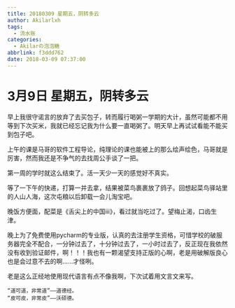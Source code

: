 ```yaml
---
title: 20180309 星期五，阴转多云
author: Akilarlxh
tags:
  - 流水账
categories:
  - Akilarの泡泡糖
abbrlink: f3ddd762
date: 2018-03-09 07:37:00
---
```

# 3月9日 星期五，阴转多云

早上我很守诺言的放弃了去买包子，转而履行喝粥一学期的大计，虽然可能都不用等到下次买米，我就已经忘记我为什么要一直喝粥了。明天早上再试试看能不能买到包子吧。

上午的课是马哥的软件工程导论，纯理论的课也能被上的那么绘声绘色，马哥就是厉害，然而我还是不争气的去找周公手谈了一把。

第一周的学时就这么结束了。活一天少一天的感觉好不真实。

等了一下午的快递，打算一并去拿，结果被菜鸟裹裹放了鸽子。回想起菜鸟驿站里的人山人海，这次屯粮以后卸载一会儿淘宝吧。

晚饭方便面，配菜是《舌尖上的中国ⅲ》，看过就当吃过了。望梅止渴，口齿生津。

晚上为了免费使用pycharm的专业版，认真的去注册学生资格，可惜学校的破服务器完全不配合，一分钟过去了，十分钟过去了，一小时过去了，反正现在我依然没有收到验证邮件，啊！！！我也有一颗渴望支持正版的心啊，老是用破解版良心也是会过意不去的啊……才怪咧。

老是这么正经地使用现代语言有点不像我啊，下次试着用文言文来写。
```
“道可道，非常道”——道德经。
“皮可皮，非常皮”——沃硕德。
```